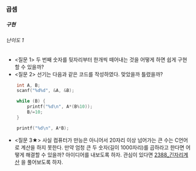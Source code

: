 ### 곱셈
##### 구현
###### 난이도 1

* <질문 1> 두 번째 숫자를 뒷자리부터 한개씩 떼어내는 것을 어떻게 하면 쉽게 구현할 수 있을까?
* <질문 2> 선기는 다음과 같은 코드를 작성하였다. 맞았을까 틀렸을까?

```c++
	int A, B;
	scanf("%d%d", &A, &B);

	while (B) {
		printf("%d\n", A*(B%10));
		B/=10;
	}

	printf("%d\n", A*B);
```
* <질문 3★> 사실 컴퓨터가 만능은 아니어서 20자리 이상 넘어가는 큰 수는 C언어로 계산을 하지 못한다. 만약 엄청 큰 두 숫자(길이 1000자리)를 곱하라고 한다면 어떻게 해결할 수 있을까? 아이디어를 내보도록 하자. 관심이 있다면 [2388_긴자리계산](https://www.acmicpc.net/problem/2338) 을 풀어보도록 하자.

